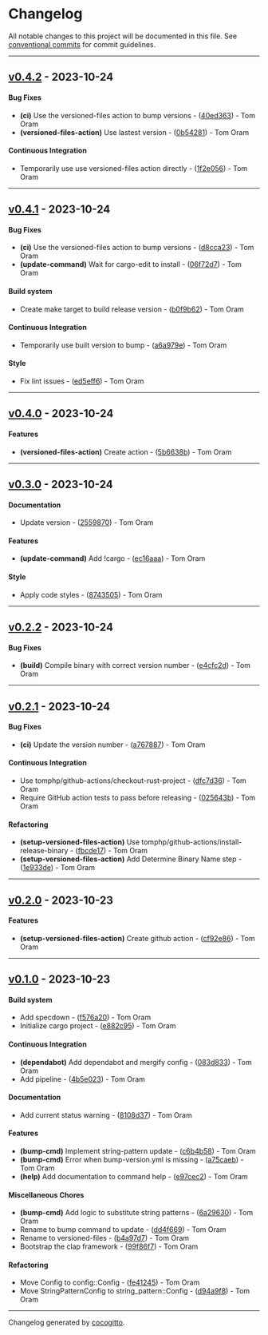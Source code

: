 # Changelog
All notable changes to this project will be documented in this file. See [conventional commits](https://www.conventionalcommits.org/) for commit guidelines.

- - -
## [v0.4.2](https://github.com/tomphp/versioned-files/compare/v0.4.1..v0.4.2) - 2023-10-24
#### Bug Fixes
- **(ci)** Use the versioned-files action to bump versions - ([40ed363](https://github.com/tomphp/versioned-files/commit/40ed36339a008d272026e9ceb0701e79d8db225c)) - Tom Oram
- **(versioned-files-action)** Use lastest version - ([0b54281](https://github.com/tomphp/versioned-files/commit/0b54281f957ccd062fb3d49e9ac11b862c2ba3bc)) - Tom Oram
#### Continuous Integration
- Temporarily use use versioned-files action directly - ([1f2e056](https://github.com/tomphp/versioned-files/commit/1f2e0566614ee69058a905506bf9201a97cf8d17)) - Tom Oram

- - -

## [v0.4.1](https://github.com/tomphp/versioned-files/compare/v0.4.0..v0.4.1) - 2023-10-24
#### Bug Fixes
- **(ci)** Use the versioned-files action to bump versions - ([d8cca23](https://github.com/tomphp/versioned-files/commit/d8cca236178b66dd3ff18fed1dd1b6f5d5d054d0)) - Tom Oram
- **(update-command)** Wait for cargo-edit to install - ([06f72d7](https://github.com/tomphp/versioned-files/commit/06f72d7572fb23bd2897aa72e2803f84f2fb3dc4)) - Tom Oram
#### Build system
- Create make target to build release version - ([b0f9b62](https://github.com/tomphp/versioned-files/commit/b0f9b629c94d26f409780b29f0d7f1a9d1110973)) - Tom Oram
#### Continuous Integration
- Temporarily use built version to bump - ([a6a979e](https://github.com/tomphp/versioned-files/commit/a6a979e5e9e2b44fd72c310e79b43d9efcc74289)) - Tom Oram
#### Style
- Fix lint issues - ([ed5eff6](https://github.com/tomphp/versioned-files/commit/ed5eff6e272f4f1d1f7670ab201411cce79f514f)) - Tom Oram

- - -

## [v0.4.0](https://github.com/tomphp/versioned-files/compare/v0.3.0..v0.4.0) - 2023-10-24
#### Features
- **(versioned-files-action)** Create action - ([5b6638b](https://github.com/tomphp/versioned-files/commit/5b6638bb69870c53d9066bd7e1bc41634fcff378)) - Tom Oram

- - -

## [v0.3.0](https://github.com/tomphp/versioned-files/compare/v0.2.2..v0.3.0) - 2023-10-24
#### Documentation
- Update version - ([2559870](https://github.com/tomphp/versioned-files/commit/25598708681546a6e1d83cb7a688e7f979c69d60)) - Tom Oram
#### Features
- **(update-command)** Add !cargo - ([ec16aaa](https://github.com/tomphp/versioned-files/commit/ec16aaa020af4f465242635521a69c5e9b182866)) - Tom Oram
#### Style
- Apply code styles - ([8743505](https://github.com/tomphp/versioned-files/commit/8743505c6f6bac153617cd7bf695a8854ee94548)) - Tom Oram

- - -

## [v0.2.2](https://github.com/tomphp/versioned-files/compare/v0.2.1..v0.2.2) - 2023-10-24
#### Bug Fixes
- **(build)** Compile binary with correct version number - ([e4cfc2d](https://github.com/tomphp/versioned-files/commit/e4cfc2d615aa957cc55cb56097ee67560774b589)) - Tom Oram

- - -

## [v0.2.1](https://github.com/tomphp/versioned-files/compare/v0.2.0..v0.2.1) - 2023-10-24
#### Bug Fixes
- **(ci)** Update the version number - ([a767887](https://github.com/tomphp/versioned-files/commit/a767887cd301eecbc6962d8f65128aa0c7c25cba)) - Tom Oram
#### Continuous Integration
- Use tomphp/github-actions/checkout-rust-project - ([dfc7d36](https://github.com/tomphp/versioned-files/commit/dfc7d368234f42f00665552820a436bccc415fe7)) - Tom Oram
- Require GitHub action tests to pass before releasing - ([025643b](https://github.com/tomphp/versioned-files/commit/025643b23393df5bc5a48e561eef421f8bc4df36)) - Tom Oram
#### Refactoring
- **(setup-versioned-files-action)** Use tomphp/github-actions/install-release-binary - ([fbcde17](https://github.com/tomphp/versioned-files/commit/fbcde175dad5eaede4fe3a59afd4523f6fa52f9d)) - Tom Oram
- **(setup-versioned-files-action)** Add Determine Binary Name step - ([1e933de](https://github.com/tomphp/versioned-files/commit/1e933de77f8a945e5b6040fb638b0fed67d595cc)) - Tom Oram

- - -

## [v0.2.0](https://github.com/tomphp/versioned-files/compare/v0.1.0..v0.2.0) - 2023-10-23
#### Features
- **(setup-versioned-files-action)** Create github action - ([cf92e86](https://github.com/tomphp/versioned-files/commit/cf92e864f3ae743cd5cec39e934b803d247de7ab)) - Tom Oram

- - -

## [v0.1.0](https://github.com/tomphp/versioned-files/compare/451c32208e96ae9521161741186f87c8546b2c69..v0.1.0) - 2023-10-23
#### Build system
- Add specdown - ([f576a20](https://github.com/tomphp/versioned-files/commit/f576a20b1dbcfb8a1b147ac97d12d7fa7c32c890)) - Tom Oram
- Initialize cargo project - ([e882c95](https://github.com/tomphp/versioned-files/commit/e882c9552b7ececcd99aeecc49b0c44416719869)) - Tom Oram
#### Continuous Integration
- **(dependabot)** Add dependabot and mergify config - ([083d833](https://github.com/tomphp/versioned-files/commit/083d833ce1952026a358e0e2bf153322898f1a04)) - Tom Oram
- Add pipeline - ([4b5e023](https://github.com/tomphp/versioned-files/commit/4b5e023af1435cb4a98ff4045da8b3a6a5bb4fb0)) - Tom Oram
#### Documentation
- Add current status warning - ([8108d37](https://github.com/tomphp/versioned-files/commit/8108d376c234fa56b66d54dc08abeeef80dd9c7c)) - Tom Oram
#### Features
- **(bump-cmd)** Implement string-pattern update - ([c6b4b58](https://github.com/tomphp/versioned-files/commit/c6b4b582dab13ad67afef3f8221f97ae2f5aec95)) - Tom Oram
- **(bump-cmd)** Error when bump-version.yml is missing - ([a75caeb](https://github.com/tomphp/versioned-files/commit/a75caeb6d8aa21297a5a66a6bb33f98db3bc7392)) - Tom Oram
- **(help)** Add documentation to command help - ([e97cec2](https://github.com/tomphp/versioned-files/commit/e97cec25042d9ac41fb54b85a1a7aa61a2630189)) - Tom Oram
#### Miscellaneous Chores
- **(bump-cmd)** Add logic to substitute string patterns - ([6a29630](https://github.com/tomphp/versioned-files/commit/6a29630852a278bcf478a2a24f91628387c39f9d)) - Tom Oram
- Rename to bump command to update - ([dd4f669](https://github.com/tomphp/versioned-files/commit/dd4f66947e4ad9028a77f6660c3639be35e00458)) - Tom Oram
- Rename to versioned-files - ([b4a97d7](https://github.com/tomphp/versioned-files/commit/b4a97d71f58c2138b5100ea5d5d9a5b86f80fdd0)) - Tom Oram
- Bootstrap the clap framework - ([99f86f7](https://github.com/tomphp/versioned-files/commit/99f86f7cf584c078333ccce8e12080b8b524a1a3)) - Tom Oram
#### Refactoring
- Move Config to config::Config - ([fe41245](https://github.com/tomphp/versioned-files/commit/fe41245f502b75dd37cf4162d347d804aa04f970)) - Tom Oram
- Move StringPatternConfig to string_pattern::Config - ([d94a9f8](https://github.com/tomphp/versioned-files/commit/d94a9f8f19068ef633a4e564ec0ea6ffb72d15ad)) - Tom Oram

- - -

Changelog generated by [cocogitto](https://github.com/cocogitto/cocogitto).